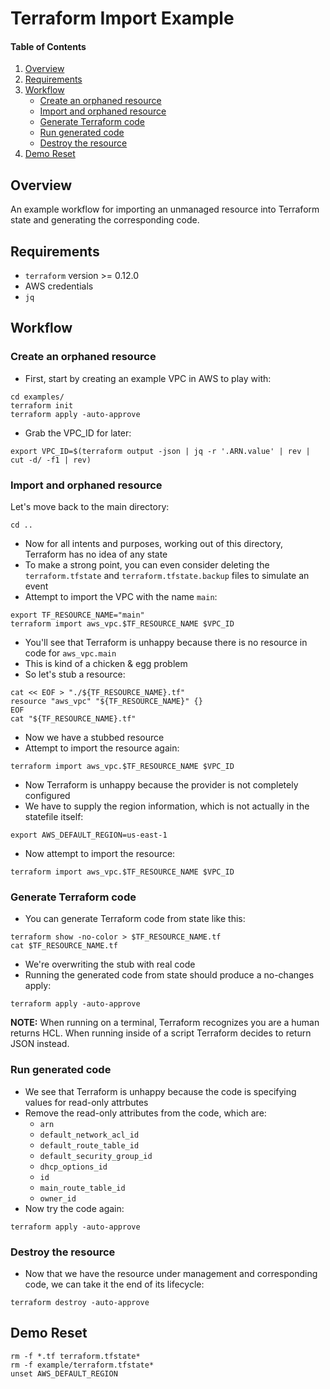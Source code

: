 # Terraform Import Example

#### Table of Contents

1. [Overview](#overview)
1. [Requirements](#requirements)
1. [Workflow](#workflow)
    * [Create an orphaned resource](#create-an-orphaned-resource)
    * [Import and orphaned resource](#import-and-orphaned-resource)
    * [Generate Terraform code](#generate-terraform-code)
    * [Run generated code](#run-generated-code)
    * [Destroy the resource](#destroy-the-resource)
1. [Demo Reset](#demo-reset)

## Overview

An example workflow for importing an unmanaged resource into Terraform state and generating the corresponding code.

## Requirements

* `terraform` version >= 0.12.0
* AWS credentials
* `jq`


## Workflow

### Create an orphaned resource

* First, start by creating an example VPC in AWS to play with:

```shell
cd examples/
terraform init
terraform apply -auto-approve
```

* Grab the VPC_ID for later:

```shell
export VPC_ID=$(terraform output -json | jq -r '.ARN.value' | rev | cut -d/ -f1 | rev)
```

### Import and orphaned resource

Let's move back to the main directory:

```shell
cd ..
```

* Now for all intents and purposes, working out of this directory, Terraform has no idea of any state
* To make a strong point, you can even consider deleting the `terraform.tfstate` and `terraform.tfstate.backup` files to simulate an event
* Attempt to import the VPC with the name `main`:

```shell
export TF_RESOURCE_NAME="main"
terraform import aws_vpc.$TF_RESOURCE_NAME $VPC_ID
```

* You'll see that Terraform is unhappy because there is no resource in code for `aws_vpc.main`
* This is kind of a chicken & egg problem
* So let's stub a resource:

```shell
cat << EOF > "./${TF_RESOURCE_NAME}.tf"
resource "aws_vpc" "${TF_RESOURCE_NAME}" {}
EOF
cat "${TF_RESOURCE_NAME}.tf"
```

* Now we have a stubbed resource
* Attempt to import the resource again:

```shell
terraform import aws_vpc.$TF_RESOURCE_NAME $VPC_ID
```

* Now Terraform is unhappy because the provider is not completely configured
* We have to supply the region information, which is not actually in the statefile itself:

```shell
export AWS_DEFAULT_REGION=us-east-1
```

* Now attempt to import the resource:

```shell
terraform import aws_vpc.$TF_RESOURCE_NAME $VPC_ID
```

### Generate Terraform code

* You can generate Terraform code from state like this:

```shell
terraform show -no-color > $TF_RESOURCE_NAME.tf
cat $TF_RESOURCE_NAME.tf
```

* We're overwriting the stub with real code
* Running the generated code from state should produce a no-changes apply:

```shell
terraform apply -auto-approve
```

**NOTE:** When running on a terminal, Terraform recognizes you are a human returns HCL.  When running inside of a script Terraform decides to return JSON instead.

### Run generated code

* We see that Terraform is unhappy because the code is specifying values for read-only attrbutes
* Remove the read-only attributes from the code, which are:
  * `arn`
  * `default_network_acl_id`
  * `default_route_table_id`
  * `default_security_group_id`
  * `dhcp_options_id`
  * `id`
  * `main_route_table_id`
  * `owner_id`
* Now try the code again:

```shell
terraform apply -auto-approve
```

### Destroy the resource

* Now that we have the resource under management and corresponding code, we can take it the end of its lifecycle:

```shell
terraform destroy -auto-approve
```

## Demo Reset

```shell
rm -f *.tf terraform.tfstate*
rm -f example/terraform.tfstate*
unset AWS_DEFAULT_REGION
```

